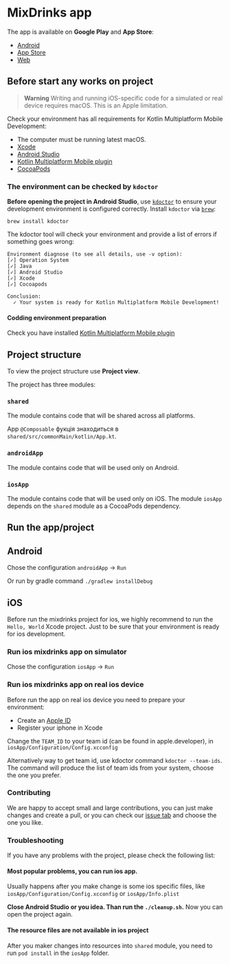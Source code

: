 # MixDrinks app

The app is available on **Google Play** and **App Store**:

- [Android](https://play.google.com/store/apps/details?id=org.mixdrinks.app)
- [App Store](https://apps.apple.com/app/id6447103081)
- [Web](https://mixdrinks.org/)

## Before start any works on project

> **Warning**
> Writing and running iOS-specific code for a simulated or real device requires macOS. This is an
> Apple limitation.

Check your environment has all requirements for Kotlin Multiplatform Mobile Development:

- The computer must be running latest macOS.
- [Xcode](https://developer.apple.com/xcode/)
- [Android Studio](https://developer.android.com/studio)
- [Kotlin Multiplatform Mobile plugin](https://plugins.jetbrains.com/plugin/14936-kotlin-multiplatform-mobile)
- [CocoaPods](https://kotlinlang.org/docs/native-cocoapods.html)

### The environment can be checked by `kdoctor`

**Before opening the project in Android Studio**, use [`kdoctor`](https://github.com/Kotlin/kdoctor)
to ensure your development environment is configured correctly. Install `kdoctor`
via [`brew`](https://brew.sh/):

```
brew install kdoctor
```

The kdoctor tool will check your environment and provide a list of errors if something goes wrong:

```
Environment diagnose (to see all details, use -v option):
[✓] Operation System
[✓] Java
[✓] Android Studio
[✓] Xcode
[✓] Cocoapods

Conclusion:
  ✓ Your system is ready for Kotlin Multiplatform Mobile Development!
```

#### Codding environment preparation

Check you have
installed [Kotlin Multiplatform Mobile plugin](https://plugins.jetbrains.com/plugin/14936-kotlin-multiplatform-mobile)

## Project structure

To view the project structure use **Project view**.

The project has three modules:

### `shared`

The module contains code that will be shared across all platforms.

App `@Composable` фукція знаходиться в `shared/src/commonMain/kotlin/App.kt`.

### `androidApp`

The module contains code that will be used only on Android.

### `iosApp`

The module contains code that will be used only on iOS.
The module `iosApp` depends on the `shared` module as a CocoaPods dependency.

## Run the app/project

## Android

Chose the configuration `androidApp` -> `Run`

Or run by gradle command
`./gradlew installDebug`

## iOS

Before run the mixdrinks project for ios, we highly recommend to run the `Hello, World` Xcode
project. Just to be sure that your environment is ready for ios development.

### Run ios mixdrinks app on simulator

Chose the configuration `iosApp` -> `Run`

### Run ios mixdrinks app on real ios device

Before run the app on real ios device you need to prepare your environment:

- Create an [Apple ID](https://support.apple.com/en-us/HT204316)
- Register your iphone in Xcode

Change the `TEAM_ID` to your team id (can be found in apple.developer),
in `iosApp/Configuration/Config.xcconfig`

Alternatively way to get team id, use kdoctor command `kdoctor --team-ids`. The command will produce
the list of team ids from your system, choose the one you prefer.

### Contributing

We are happy to accept small and large contributions, you can just make changes and create a pull,
or you can check our [issue tab](https://github.com/MixDrinks/Mobile/issues) and choose the one you
like.

### Troubleshooting

If you have any problems with the project, please check the following list:

#### Most popular problems, you can run ios app.

Usually happens after you make change is some ios specific files,
like `iosApp/Configuration/Config.xcconfig` or `iosApp/Info.plist`

**Close Android Studio or you idea. Than run the `./cleanup.sh`.** Now you can open the project
again.

#### The resource files are not available in ios project

After you maker changes into resources into `shared` module, you need to run `pod install` in
the `iosApp` folder.

